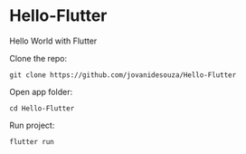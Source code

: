 # Hello-Flutter



Hello World with Flutter


Clone the repo:

`git clone https://github.com/jovanidesouza/Hello-Flutter`

Open app folder:

`cd Hello-Flutter`

Run project:

`flutter run`
